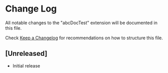 # Change Log

All notable changes to the "abcDocTest" extension will be documented in this file.

Check [Keep a Changelog](http://keepachangelog.com/) for recommendations on how to structure this file.

## [Unreleased]

- Initial release